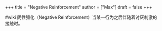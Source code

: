 +++
title = "Negative Reinforcement"
author = ["Max"]
draft = false
+++

\#wiki
阴性强化（Negative Reinforcement）当某一行为之后伴随着讨厌刺激的接触时。
